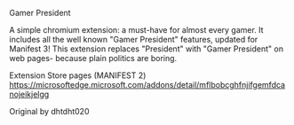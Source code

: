 Gamer President

A simple chromium extension: a must-have for almost every gamer. It includes all the well known "Gamer President" features, updated for Manifest 3! This extension replaces "President" with "Gamer President" on web pages- because plain politics are boring.

Extension Store pages (MANIFEST 2)
https://microsoftedge.microsoft.com/addons/detail/mflbobcghfnjifgemfdcanojeikjelgg

Original by dhtdht020